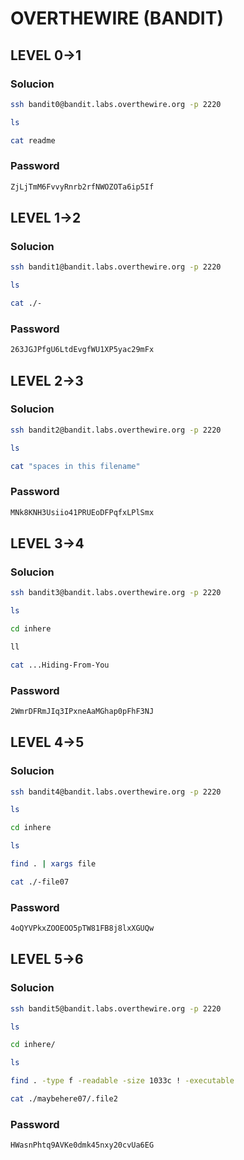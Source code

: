 # OVERTHEWIRE (BANDIT)

## LEVEL 0->1
### Solucion 
```bash
ssh bandit0@bandit.labs.overthewire.org -p 2220
```
```bash
ls
```
```bash
cat readme
```
 ### Password
```bash
ZjLjTmM6FvvyRnrb2rfNWOZOTa6ip5If
```

## LEVEL 1->2
### Solucion 
```bash
ssh bandit1@bandit.labs.overthewire.org -p 2220
```
```bash
ls
```
```bash
cat ./-
```
 ### Password
```bash
263JGJPfgU6LtdEvgfWU1XP5yac29mFx
```

## LEVEL 2->3
### Solucion 
```bash
ssh bandit2@bandit.labs.overthewire.org -p 2220
```
```bash
ls
```
```bash
cat "spaces in this filename"
```
 ### Password
```bash
MNk8KNH3Usiio41PRUEoDFPqfxLPlSmx
```

## LEVEL 3->4
### Solucion 
```bash
ssh bandit3@bandit.labs.overthewire.org -p 2220
```
```bash
ls
```
```bash
cd inhere
```
```bash
ll
```
```bash
cat ...Hiding-From-You
```
 ### Password
```bash
2WmrDFRmJIq3IPxneAaMGhap0pFhF3NJ
```

## LEVEL 4->5
### Solucion 
```bash
ssh bandit4@bandit.labs.overthewire.org -p 2220
```
```bash
ls
```
```bash
cd inhere
```
```bash
ls
```
```bash
find . | xargs file
```
```bash
cat ./-file07
```
 ### Password
```bash
4oQYVPkxZOOEOO5pTW81FB8j8lxXGUQw
```

## LEVEL 5->6
### Solucion 
```bash
ssh bandit5@bandit.labs.overthewire.org -p 2220
```
```bash
ls
```
```bash
cd inhere/
```
```bash
ls
```
```bash
find . -type f -readable -size 1033c ! -executable
```
```bash
cat ./maybehere07/.file2
```
 ### Password
```bash
HWasnPhtq9AVKe0dmk45nxy20cvUa6EG
```
